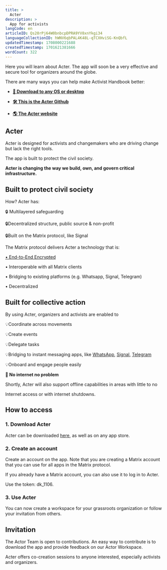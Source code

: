 ```yaml
---
title: >
  Acter
description: >
  App for activists
langCode: en
articleID: Qs20rPj64W0bnbcpDPRA9YV8xnYkgi34
languageCollectionID: hWNV6qbPAL4K48L-qTCXHviSG-KnQbfL
updatedTimestamp: 1708000221688
createdTimestamp: 1701621381666
wordCount: 322
---
```


Here you will learn about Acter. The app will soon be a very effective and secure tool for organizers around the globe.

There are many ways you can help make Activist Handbook better:

-   [**📲 Download to any OS or desktop**](https://docs.acter.global/nightly/2023-11-18/?utm_source=activisthandbook.org)
    
-   [**🛠️ This is the Acter Github**](https://github.com/acterglobal?utm_source=activisthandbook.org)
    
-   [**🌎 The Acter website**](acter.global)
    

## Acter

Acter is designed for activists and changemakers who are driving change but lack the right tools.

The app is built to protect the civil society.

**Acter is changing the way we build, own, and govern critical infrastructure.**

## Built to protect civil society

How? Acter has:

🔒 Multilayered safeguarding

🔒Decentralized structure, public source & non-profit

🔒Built on the Matrix protocol, like Signal

The Matrix protocol delivers Acter a technology that is:

[• End-to-End Encrypted](/tools/end-to-end-encryption)

• Interoperable with all Matrix clients

• Bridging to existing platforms (e.g. Whatsapp, Signal, Telegram)

• Decentralized

## Built for collective action

By using Acter, organizers and activists are enabled to

💡Coordinate across movements

💡Create events

💡Delegate tasks

💡Bridging to instant messaging apps, like [WhatsApp](/tools/chat-apps/whatsapp), [Signal](/tools/chat-apps/signal), [Telegram](/tools/chat-apps/telegram)

💡Onboard and engage people easily

**📲 No internet no problem**

Shortly, Acter will also support offline capabilities in areas with little to no

Internet access or with internet shutdowns.

## How to access

### 1\. Download Acter

Acter can be downloaded [here](https://docs.acter.global/nightly/2023-11-18/?utm_source=activisthandbook.org), as well as on any app store.

### 2\. Create an account

Create an account on the app. Note that you are creating a Matrix account that you can use for all apps in the Matrix protocol.

If you already have a Matrix account, you can also use it to log in to Acter.

Use the token: dk\_1106.

### 3\. Use Acter

You can now create a workspace for your grassroots organization or follow your invitation from others.

## Invitation

The Actor Team is open to contributions. An easy way to contribute is to download the app and provide feedback on our Actor Workspace.

Acter offers co-creation sessions to anyone interested, especially activists and organizers.